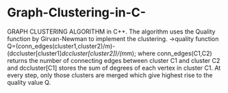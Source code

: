 # Graph-Clustering-in-C-
GRAPH CLUSTERING ALGORITHM in C++. The algorithm uses the Quality function by Girvan-Newman to implement the clustering.                ->quality function Q=(conn_edges(cluster1,cluster2)/m)-(dccluster[cluster1]*dccluster[cluster2])/(m*m);                  where conn_edges(C1,C2) returns the number of connecting edges between cluster C1 and cluster C2                     and dccluster[C1] stores the sum of degrees of each vertex in cluster C1.                  At every step, only those clusters are merged which give highest rise to the quality value Q.
